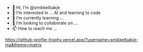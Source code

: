 - 👋 Hi, I’m @smikkelbakje
- 👀 I’m interested in ... AI and learning to code
- 🌱 I’m currently learning ...
- 💞️ I’m looking to collaborate on ...
- 📫 How to reach me ... 

<!---
smikkelbakje/smikkelbakje is a ✨ special ✨ repository because its `README.md` (this file) appears on your GitHub profile.
You can click the Preview link to take a look at your changes.
--->
https://github-profile-trophy.vercel.app/?username=smikkelbakje-ma&theme=matrix
